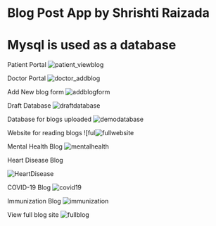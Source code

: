 # Blog Post App by Shrishti Raizada 
# Mysql is used as a database 

Patient Portal
![patient_viewblog](https://github.com/ShrishtiRaizada/Task2/assets/70793477/5103bdb8-8e63-4e80-afe2-89e657342399)

Doctor Portal
![doctor_addblog](https://github.com/ShrishtiRaizada/Task2/assets/70793477/90a67646-ed8d-4c90-bbc8-4e712cbb72f8)

Add New blog form
![addblogform](https://github.com/ShrishtiRaizada/Task2/assets/70793477/f2122111-760e-4e2e-8810-565251a356b3)

Draft Database
![draftdatabase](https://github.com/ShrishtiRaizada/Task2/assets/70793477/d38051f6-7283-4c43-b83b-98be6510ed10)

Database for blogs uploaded
![demodatabase](https://github.com/ShrishtiRaizada/Task2/assets/70793477/94b3621e-aaa5-48a4-ae08-2c803d2e517b)

Website for reading blogs
![ful![fullwebsite](https://github.com/ShrishtiRaizada/Task2/assets/70793477/9e3dc934-dcb6-4dc2-bde0-a65d84a1081d)


Mental Health Blog
![mentalhealth](https://github.com/ShrishtiRaizada/Task2/assets/70793477/54997d6f-d5a9-4213-b7a9-0b6a4589050f)

Heart Disease Blog

![HeartDisease](https://github.com/ShrishtiRaizada/Task2/assets/70793477/6557bdd9-c7a2-44db-abb2-fb2cc741a386)

COVID-19 Blog
![covid19](https://github.com/ShrishtiRaizada/Task2/assets/70793477/f6bf1b87-aa33-4140-ae53-d196419d190d)

Immunization Blog
![immunization](https://github.com/ShrishtiRaizada/Task2/assets/70793477/7678aeba-b3f4-4b2b-872b-8d169b0ce76a)

View full blog site
![fullblog](https://github.com/ShrishtiRaizada/Task2/assets/70793477/049d7aca-920e-4f93-95bd-ca3bb152526c)
